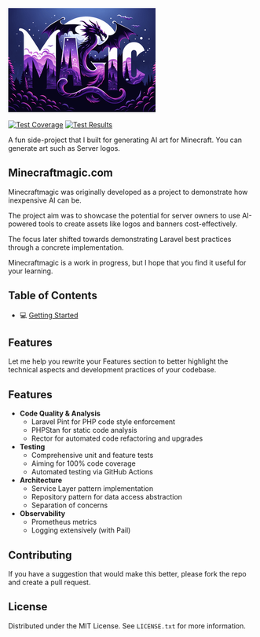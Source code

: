 <img src="public/assets/art/server_logo/end-explorer.png"/>

[![Test Coverage](https://img.shields.io/endpoint?url=https://gist.githubusercontent.com/James-buzz/63f837f639ec90f1b789af69aab0ddd0/raw/minecraftmagic-pre-alpha-cobertura-coverage.json)](https://james-buzz.github.io/minecraftmagic-pre-alpha/coverage)
[![Test Results](https://img.shields.io/endpoint?url=https://gist.githubusercontent.com/James-buzz/63f837f639ec90f1b789af69aab0ddd0/raw/minecraftmagic-pre-alpha-junit-tests.json)](https://github.com/james-buzz/minecraftmagic-pre-alpha/actions/workflows/php-run-tests.yml)

A fun side-project that I built for generating AI art for Minecraft. You can generate art such as Server logos.

## Minecraftmagic.com
Minecraftmagic was originally developed as a project to demonstrate how inexpensive AI can be. 

The project aim was to showcase the potential for server owners to use AI-powered tools to create assets like logos and banners cost-effectively. 

The focus later shifted towards demonstrating Laravel best practices through a concrete implementation.

Minecraftmagic is a work in progress, but I hope that you find it useful for your learning.

## Table of Contents
- 💻 [Getting Started](.docs/getting-started.md)

## Features
Let me help you rewrite your Features section to better highlight the technical aspects and development practices of your codebase.

## Features
- **Code Quality & Analysis**
    - Laravel Pint for PHP code style enforcement
    - PHPStan for static code analysis
    - Rector for automated code refactoring and upgrades
- **Testing**
    - Comprehensive unit and feature tests
    - Aiming for 100% code coverage
    - Automated testing via GitHub Actions
- **Architecture**
    - Service Layer pattern implementation
    - Repository pattern for data access abstraction
    - Separation of concerns
- **Observability**
    - Prometheus metrics
    - Logging extensively (with Pail)

## Contributing

If you have a suggestion that would make this better, please fork the repo and create a pull request.

## License

Distributed under the MIT License. See `LICENSE.txt` for more information.
